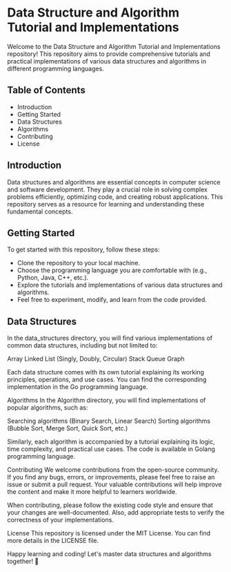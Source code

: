 # Data Structure and Algorithm Tutorial and Implementations
Welcome to the Data Structure and Algorithm Tutorial and Implementations repository! This repository aims to provide comprehensive tutorials and practical implementations of various data structures and algorithms in different programming languages.

## Table of Contents
- Introduction
- Getting Started
- Data Structures
- Algorithms
- Contributing
- License

## Introduction
Data structures and algorithms are essential concepts in computer science and software development. They play a crucial role in solving complex problems efficiently, optimizing code, and creating robust applications. This repository serves as a resource for learning and understanding these fundamental concepts.

## Getting Started
To get started with this repository, follow these steps:

- Clone the repository to your local machine.
- Choose the programming language you are comfortable with (e.g., Python, Java, C++, etc.).
- Explore the tutorials and implementations of various data structures and algorithms.
- Feel free to experiment, modify, and learn from the code provided.

## Data Structures
In the data_structures directory, you will find various implementations of common data structures, including but not limited to:

Array
Linked List (Singly, Doubly, Circular)
Stack
Queue
Graph

Each data structure comes with its own tutorial explaining its working principles, operations, and use cases. You can find the corresponding implementation in the Go programming language.

Algorithms
In the Algorithm directory, you will find implementations of popular algorithms, such as:

Searching algorithms (Binary Search, Linear Search)
Sorting algorithms (Bubble Sort, Merge Sort, Quick Sort, etc.)

Similarly, each algorithm is accompanied by a tutorial explaining its logic, time complexity, and practical use cases. The code is available in Golang programming language.

Contributing
We welcome contributions from the open-source community. If you find any bugs, errors, or improvements, please feel free to raise an issue or submit a pull request. Your valuable contributions will help improve the content and make it more helpful to learners worldwide.

When contributing, please follow the existing code style and ensure that your changes are well-documented. Also, add appropriate tests to verify the correctness of your implementations.

License
This repository is licensed under the MIT License. You can find more details in the LICENSE file.

Happy learning and coding! Let's master data structures and algorithms together! 🚀